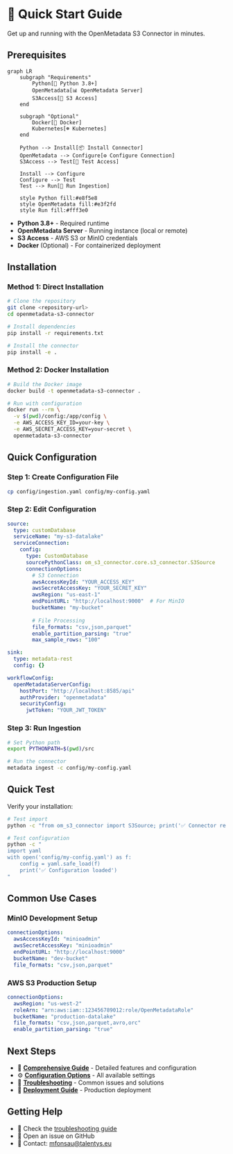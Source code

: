 # 🚀 Quick Start Guide

Get up and running with the OpenMetadata S3 Connector in minutes.

## Prerequisites

```mermaid
graph LR
    subgraph "Requirements"
        Python[🐍 Python 3.8+]
        OpenMetadata[📊 OpenMetadata Server]
        S3Access[🔑 S3 Access]
    end
    
    subgraph "Optional"
        Docker[🐳 Docker]
        Kubernetes[☸️ Kubernetes]
    end
    
    Python --> Install[📦 Install Connector]
    OpenMetadata --> Configure[⚙️ Configure Connection]
    S3Access --> Test[🧪 Test Access]
    
    Install --> Configure
    Configure --> Test
    Test --> Run[🚀 Run Ingestion]
    
    style Python fill:#e8f5e8
    style OpenMetadata fill:#e3f2fd
    style Run fill:#fff3e0
```

- **Python 3.8+** - Required runtime
- **OpenMetadata Server** - Running instance (local or remote)
- **S3 Access** - AWS S3 or MinIO credentials
- **Docker** (Optional) - For containerized deployment

## Installation

### Method 1: Direct Installation

```bash
# Clone the repository
git clone <repository-url>
cd openmetadata-s3-connector

# Install dependencies
pip install -r requirements.txt

# Install the connector
pip install -e .
```

### Method 2: Docker Installation

```bash
# Build the Docker image
docker build -t openmetadata-s3-connector .

# Run with configuration
docker run --rm \
  -v $(pwd)/config:/app/config \
  -e AWS_ACCESS_KEY_ID=your-key \
  -e AWS_SECRET_ACCESS_KEY=your-secret \
  openmetadata-s3-connector
```

## Quick Configuration

### Step 1: Create Configuration File

```bash
cp config/ingestion.yaml config/my-config.yaml
```

### Step 2: Edit Configuration

```yaml
source:
  type: customDatabase
  serviceName: "my-s3-datalake"
  serviceConnection:
    config:
      type: CustomDatabase
      sourcePythonClass: om_s3_connector.core.s3_connector.S3Source
      connectionOptions:
        # S3 Connection
        awsAccessKeyId: "YOUR_ACCESS_KEY"
        awsSecretAccessKey: "YOUR_SECRET_KEY"
        awsRegion: "us-east-1"
        endPointURL: "http://localhost:9000"  # For MinIO
        bucketName: "my-bucket"
        
        # File Processing
        file_formats: "csv,json,parquet"
        enable_partition_parsing: "true"
        max_sample_rows: "100"

sink:
  type: metadata-rest
  config: {}

workflowConfig:
  openMetadataServerConfig:
    hostPort: "http://localhost:8585/api"
    authProvider: "openmetadata"
    securityConfig:
      jwtToken: "YOUR_JWT_TOKEN"
```

### Step 3: Run Ingestion

```bash
# Set Python path
export PYTHONPATH=$(pwd)/src

# Run the connector
metadata ingest -c config/my-config.yaml
```

## Quick Test

Verify your installation:

```bash
# Test import
python -c "from om_s3_connector import S3Source; print('✅ Connector ready!')"

# Test configuration
python -c "
import yaml
with open('config/my-config.yaml') as f:
    config = yaml.safe_load(f)
    print('✅ Configuration loaded')
"
```

## Common Use Cases

### MinIO Development Setup

```yaml
connectionOptions:
  awsAccessKeyId: "minioadmin"
  awsSecretAccessKey: "minioadmin"
  endPointURL: "http://localhost:9000"
  bucketName: "dev-bucket"
  file_formats: "csv,json,parquet"
```

### AWS S3 Production Setup

```yaml
connectionOptions:
  awsRegion: "us-west-2"
  roleArn: "arn:aws:iam::123456789012:role/OpenMetadataRole"
  bucketName: "production-datalake"
  file_formats: "csv,json,parquet,avro,orc"
  enable_partition_parsing: "true"
```

## Next Steps

- 📖 **[Comprehensive Guide](comprehensive-guide.md)** - Detailed features and configuration
- ⚙️ **[Configuration Options](../reference/configuration-options.md)** - All available settings
- 🔧 **[Troubleshooting](troubleshooting.md)** - Common issues and solutions
- 🚀 **[Deployment Guide](../deployment/production-setup.md)** - Production deployment

## Getting Help

- 📖 Check the [troubleshooting guide](troubleshooting.md)
- 💬 Open an issue on GitHub
- 📧 Contact: mfonsau@talentys.eu
